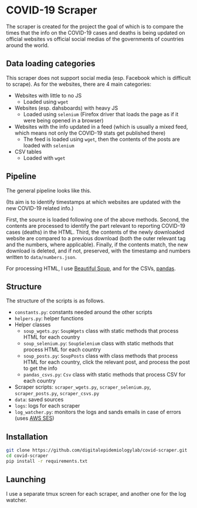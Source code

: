 # COVID-19 Scraper

The scraper is created for the project the goal of which is to compare the times that the info on the COVID-19 cases and deaths is being updated on official websites vs official social medias of the governments of countries around the world.

## Data loading categories

This scraper does not support social media (esp. Facebook which is difficult to scrape). As for the websites, there are 4 main categories:
- Websites with little to no JS
    - Loaded using `wget`
- Websites (esp. dahsboards) with heavy JS
    - Loaded using `selenium` (Firefox driver that loads the page as if it were being opened in a browser)
- Websites with the info updated in a feed (which is usually a mixed feed, which means not only the COVID-19 stats get published there)
    - The feed is loaded using `wget`, then the contents of the posts are loaded with `selenium`
- CSV tables
    - Loaded with `wget`

## Pipeline

The general pipeline looks like this.

(Its aim is to identify timestamps at which websites are updated with the new COVID-19 related info.)

First, the source is loaded following one of the above methods. Second, the contents are processed to identify the part relevant to reporting COVID-19 cases (deaths) in the HTML. Third, the contents of the newly downloaded website are compared to a previous download (both the outer relevant tag and the numbers, where applicable). Finally, if the contents match, the new download is deleted, and if not, preserved, with the timestamp and numbers written to `data/numbers.json`.

For processing HTML, I use [Beautiful Soup](https://www.crummy.com/software/BeautifulSoup/bs4/doc/), and for the CSVs, [pandas](https://pandas.pydata.org).

## Structure

The structure of the scripts is as follows.
- `constants.py`: constants needed around the other scripts
- `helpers.py`: helper functions
- Helper classes
    - `soup_wgets.py`: `SoupWgets` class with static methods that process HTML for each country
    - `soup_selenium.py`: `SoupSelenium` class with static methods that process HTML for each country
    - `soup_posts.py`: `SoupPosts` class with class methods that process HTML for each country, click the relevant post, and process the post to get the info
    - `pandas_csvs.py`: `Csv` class with static methods that process CSV for each country
- Scraper scripts: `scraper_wgets.py`, `scraper_selenium.py`, `scraper_posts.py`, `scraper_csvs.py`
- `data`: saved sources
- `logs`: logs for each scraper
- `log_watcher.py`: monitors the logs and sands emails in case of errors (uses [AWS SES](https://aws.amazon.com/ses/))

## Installation

```bash
git clone https://github.com/digitalepidemiologylab/covid-scraper.git
cd covid-scraper
pip install -r requirements.txt
```

## Launching

I use a separate tmux screen for each scraper, and another one for the log watcher.
